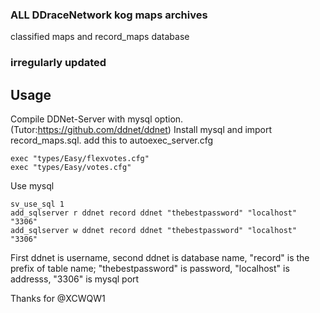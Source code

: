 ### ALL DDraceNetwork kog maps archives
classified maps and record_maps database
### irregularly updated

## Usage
Compile DDNet-Server with mysql option.
(Tutor:https://github.com/ddnet/ddnet)
Install mysql and import record_maps.sql.
add this to autoexec_server.cfg
```
exec "types/Easy/flexvotes.cfg"
exec "types/Easy/votes.cfg"
```
Use mysql
```
sv_use_sql 1
add_sqlserver r ddnet record ddnet "thebestpassword" "localhost" "3306" 
add_sqlserver w ddnet record ddnet "thebestpassword" "localhost" "3306" 
```
First ddnet is username, second ddnet is database name, "record" is the prefix of table name; "thebestpassword" is password, "localhost" is addresss, "3306" is mysql port

Thanks for @XCWQW1 